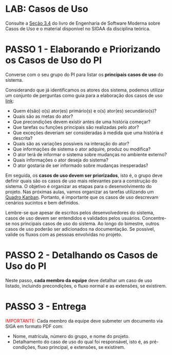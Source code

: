 # LAB: Casos de Uso

Consulte a [Seção 3.4](https://engsoftmoderna.info/cap3.html#casos-de-uso) do livro de Engenharia de Software Moderna sobre Casos de Uso e o material disponível no SIGAA da disciplina teórica.

# PASSO 1 - Elaborando e Priorizando os Casos de Uso do PI

Converse com o seu grupo do PI para listar os **principais casos de uso** do sistema. 

Considerando que já identificamos os atores dos sistema, podemos utilizar um conjunto de perguntas como guia para a elaboração dos casos de uso [link](https://www.amazon.com.br/Engenharia-Software-Uma-Abordagem-Profissional/dp/8580555337): 

* Quem é(são) o(s) ator(es) primário(s) e o(s) ator(es) secundário(s)?
* Quais são as metas do ator?
* Que precondições devem existir antes de uma história começar?
* Que tarefas ou funções principais são realizadas pelo ator?
* Que exceções deveriam ser consideradas à medida que uma história é descrita?
* Quais são as variações possíveis na interação do ator?
* Que informações de sistema o ator adquire, produz ou modifica?
* O ator terá de informar o sistema sobre mudanças no ambiente externo?
* Quais informações o ator deseja do sistema?
* O ator gostaria de ser informado sobre mudanças inesperadas?

Em seguida, os **casos de uso devem ser priorizados**, isto é, o grupo deve definir quais são os casos de uso mais relevantes para a construção do sistema. O objetivo é organizar as etapas para o desenvolvimento do projeto. Nas próximas aulas, vamos organizar as tarefas utilizando um [Quadro Kanban](https://engsoftmoderna.info/cap2.html#kanban). Portanto, é importante que os casos de uso descrevam cenários sucintos e bem definidos.

Lembre-se que apesar de escritos pelos desenvolvedores do sistema, casos de uso devem ser entendidos e validados pelos usuários. Concentre-se nos principais casos de uso do sistema. Ao longo do bimestre, outros casos de uso poderão ser adicionados na documentação. Se possível, valide os fluxos com as pessoas envolvidas no projeto.

# PASSO 2 - Detalhando os Casos de Uso do PI

Neste passo, **cada membro da equipe** deve detalhar um caso de uso listado, incluindo precondições, o fluxo normal e as extensões, se existirem.


# PASSO 3 - Entrega

<span style="color:red">IMPORTANTE:</span> Cada membro da equipe deve submeter um documento via SIGA em formato PDF com:

- Nome, matrícula, número do grupo, e nome do projeto.
- Detalhamento do caso de uso do qual foi responsável, isto é, as pré-condições, fluxo principal, e extensões, se existirem.

